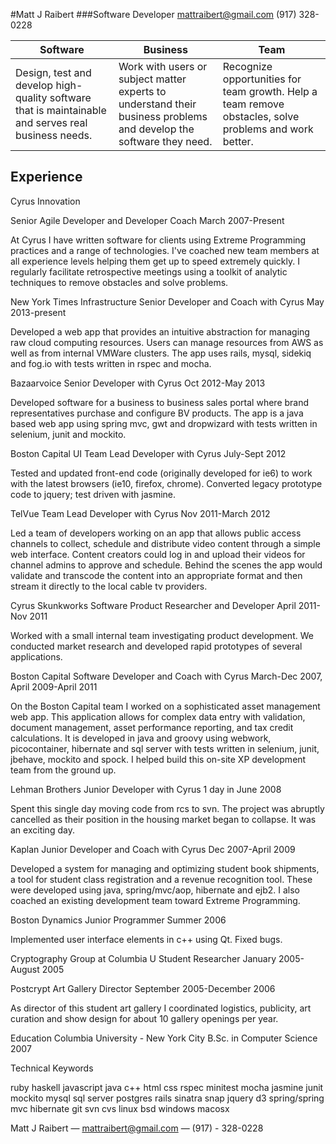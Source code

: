 #Matt J Raibert
###Software Developer
mattraibert@gmail.com
(917) 328-0228

| Software | Business | Team |
|----|----|----|
| Design, test and develop high-quality software that is maintainable and serves real business needs. | Work with users or subject matter experts to understand their business problems and develop the software they need. | Recognize opportunities for team growth. Help a team remove obstacles, solve problems and work better. |

Experience
----------

Cyrus Innovation

Senior Agile Developer and Developer Coach
March 2007-Present

At Cyrus I have written software for clients using Extreme
Programming practices and a range of technologies. I've coached
new team members at all experience levels helping them get up to
speed extremely quickly. I regularly facilitate retrospective
meetings using a toolkit of analytic techniques to remove
obstacles and solve problems.

New York Times Infrastructure
Senior Developer and Coach with Cyrus
May 2013-present

Developed a web app that provides an intuitive abstraction for
managing raw cloud computing resources. Users can manage resources
from AWS as well as from internal VMWare clusters. The app uses
rails, mysql, sidekiq and fog.io with tests written in rspec and
mocha.

Bazaarvoice
Senior Developer with Cyrus
Oct 2012-May 2013

Developed software for a business to business sales portal where brand
representatives purchase and configure BV products. The app is a
java based web app using spring mvc, gwt and dropwizard with tests
written in selenium, junit and mockito.

Boston Capital UI
Team Lead Developer with Cyrus
July-Sept 2012

Tested and updated front-end code (originally developed for ie6)
to work with the latest browsers (ie10, firefox, chrome).
Converted legacy prototype code to jquery; test driven with
jasmine.

TelVue
Team Lead Developer with Cyrus
Nov 2011-March 2012

Led a team of developers working on an app that allows public access
channels to collect, schedule and distribute video content through a
simple web interface. Content creators could log in and upload their
videos for channel admins to approve and schedule. Behind the scenes
the app would validate and transcode the content into an appropriate
format and then stream it directly to the local cable tv providers.

Cyrus Skunkworks
Software Product Researcher and Developer
April 2011-Nov 2011

Worked with a small internal team investigating product
development. We conducted market research and developed rapid
prototypes of several applications.

Boston Capital
Software Developer and Coach with Cyrus
March-Dec 2007, April 2009-April 2011

On the Boston Capital team I worked on a sophisticated asset
management web app. This application allows for complex data entry
with validation, document management, asset performance reporting,
and tax credit calculations. It is developed in java and groovy
using webwork, picocontainer, hibernate and sql server with tests
written in selenium, junit, jbehave, mockito and spock. I helped
build this on-site XP development team from the ground up.

Lehman Brothers
Junior Developer with Cyrus
1 day in June 2008

Spent this single day moving code from rcs to svn. The project was
abruptly cancelled as their position in the housing market began
to collapse. It was an exciting day.

Kaplan
Junior Developer and Coach with Cyrus
Dec 2007-April 2009

Developed a system for managing and optimizing student book
shipments, a tool for student class registration and a revenue
recognition tool. These were developed using java, spring/mvc/aop,
hibernate and ejb2. I also coached an existing development team
toward Extreme Programming.

Boston Dynamics
Junior Programmer
Summer 2006

Implemented user interface elements in c++ using Qt. Fixed bugs.

Cryptography Group at Columbia U
Student Researcher
January 2005-August 2005

Postcrypt Art Gallery
Director
September 2005-December 2006

As director of this student art gallery I coordinated logistics,
publicity, art curation and show design for about 10 gallery
openings per year.

Education
Columbia University - New York City
B.Sc. in Computer Science 2007

Technical Keywords

ruby
haskell
javascript
java
c++
html
css
rspec
minitest
mocha
jasmine
junit
mockito
mysql
sql server
postgres
rails
sinatra
snap
jquery
d3
spring/spring mvc
hibernate
git
svn
cvs
linux
bsd
windows
macosx

Matt J Raibert — mattraibert@gmail.com — (917) - 328-0228
